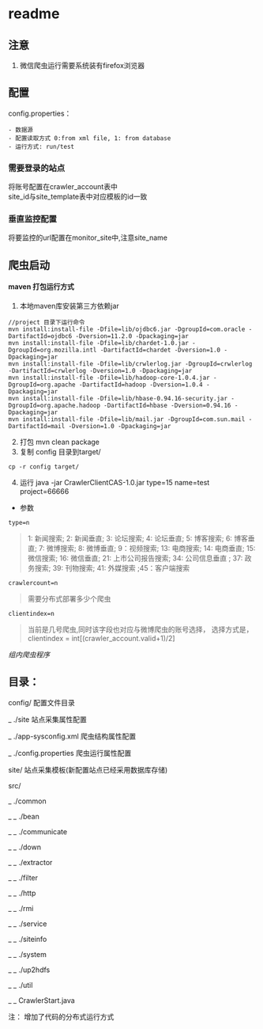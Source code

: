# readme

## 注意
1. 微信爬虫运行需要系统装有firefox浏览器

## 配置  

config.properties：  

	- 数据源    
	- 配置读取方式 0:from xml file, 1: from database  
	- 运行方式: run/test  

### 需要登录的站点  

将账号配置在crawler_account表中  
site_id与site_template表中对应模板的id一致  

### 垂直监控配置  

将要监控的url配置在monitor_site中,注意site_name  

## 爬虫启动

#### maven 打包运行方式

1. 本地maven库安装第三方依赖jar

```
//project 目录下运行命令
mvn install:install-file -Dfile=lib/ojdbc6.jar -DgroupId=com.oracle -DartifactId=ojdbc6 -Dversion=11.2.0 -Dpackaging=jar
mvn install:install-file -Dfile=lib/chardet-1.0.jar -DgroupId=org.mozilla.intl -DartifactId=chardet -Dversion=1.0 -Dpackaging=jar
mvn install:install-file -Dfile=lib/crwlerlog.jar -DgroupId=crwlerlog -DartifactId=crwlerlog -Dversion=1.0 -Dpackaging=jar
mvn install:install-file -Dfile=lib/hadoop-core-1.0.4.jar -DgroupId=org.apache -DartifactId=hadoop -Dversion=1.0.4 -Dpackaging=jar
mvn install:install-file -Dfile=lib/hbase-0.94.16-security.jar -DgroupId=org.apache.hadoop -DartifactId=hbase -Dversion=0.94.16 -Dpackaging=jar
mvn install:install-file -Dfile=lib/mail.jar -DgroupId=com.sun.mail -DartifactId=mail -Dversion=1.0 -Dpackaging=jar
```

2. 打包 mvn clean package
3. 复制 config 目录到target/
```
cp -r config target/
```
4. 运行
java -jar CrawlerClientCAS-1.0.jar type=15 name=test project=66666



- 参数  

```
type=n
```
>1: 新闻搜索; 2: 新闻垂直; 3: 论坛搜索; 4: 论坛垂直; 5: 博客搜索; 6: 博客垂直; 7: 微博搜索; 8: 微博垂直; 9：视频搜索;  13: 电商搜索; 14: 电商垂直; 15: 微信搜索; 16: 微信垂直; 21: 上市公司报告搜索; 34: 公司信息垂直 ;  37: 政务搜索;   39: 刊物搜索; 41: 外媒搜索 ;45：客户端搜索


```
crawlercount=n   
```
>需要分布式部署多少个爬虫

```
clientindex=n   
```
>当前是几号爬虫,同时该字段也对应与微博爬虫的账号选择，
选择方式是，clientindex = int[(crawler_account.valid+1)/2] 



_组内爬虫程序_

## 目录：

config/	配置文件目录

_ ./site 站点采集属性配置

_ ./app-sysconfig.xml 爬虫结构属性配置

_ ./config.properties 爬虫运行属性配置

site/ 站点采集模板(新配置站点已经采用数据库存储)

src/

_ ./common

_ _ ./bean

_ _ ./communicate

_ _ ./down

_ _ ./extractor

_ _ ./filter

_ _ ./http

_ _ ./rmi

_ _ ./service

_ _ ./siteinfo

_ _ ./system

_ _ ./up2hdfs

_ _ ./util

_ _ CrawlerStart.java


注：
增加了代码的分布式运行方式




